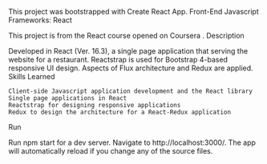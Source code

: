This project was bootstrapped with Create React App.
Front-End Javascript Frameworks: React

This project is from the React course opened on Coursera .
Description

Developed in React (Ver. 16.3), a single page application that serving the website for a restaurant. Reactstrap is used for Bootstrap 4-based responsive UI design. Aspects of Flux architecture and Redux are applied.
Skills Learned

    Client-side Javascript application development and the React library
    Single page applications in React
    Reactstrap for designing responsive applications
    Redux to design the architecture for a React-Redux application

Run

Run npm start for a dev server. Navigate to http://localhost:3000/. The app will automatically reload if you change any of the source files.
